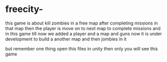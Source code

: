 # freecity-
this game is about kill zombies in a free map after completing missions in that map then the player is move on to next map to complete missions
and in this game till now we added a player and a map and guns now it is under development to build a another map and then jombies in it 

but remember one thing open this files in unity then only you will see this game

